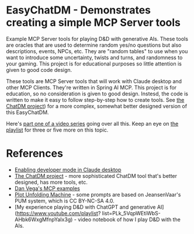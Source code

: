 # EasyChatDM - Demonstrates creating a simple MCP Server tools

Example MCP Server tools for playing D&amp;D with generative AIs. These tools are oracles that are used to determine 
random yes/no questions but also descriptions, events, NPCs, etc. They are "random tables" to use when you want to 
introduce some uncertainty, twists and turns, and randomness to your gaming. This project is for educational
purposes so little attention is given to good code design.

These tools are MCP Server tools that will work with Claude desktop and other MCP Clients. They're written in
Spring AI MCP. This project is for education, so no consideration is given to good design. Instesd, the code is
written to make it easy to follow step-by-step how to create tools. See [the ChatDM project](https://github.com/cote/chatdm/tree/main)) for a more
complex, somewhat better designed version of this EasyChatDM.

Here's [part one of a video series](https://www.youtube.com/watch?v=iROihhd_OiI) going over all this. Keep an eye on 
[the playlist](https://www.youtube.com/playlist?list=PLk_5VqpWEtiWA4NtTC_QwTofEpd34fRFx) for three or five more on this 
topic.

# References

- [Enabling developer mode in Claude desktop](https://modelcontextprotocol.io/quickstart/user)
- [The ChatDM project](https://github.com/cote/chatdm/tree/main) - more sophisticated ChatDM tool that's better designed, has more tools, etc.
- [Dan Vega's MCP examples](https://github.com/danvega/dv-courses-mcp)
- [Plot Unfolding Machine](https://jeansenvaars.itch.io/plot-unfolding-machine) - some prompts are based on 
  JeansenVaar's PUM system, which is CC BY-NC-SA 4.0.
- [My experience playing D&amp;D with ChatGPT and generative AI](https://www.youtube.com/playlist?
  list=PLk_5VqpWEtiWbS-AHbk6WxgMfnpYaIx3g) - video notebook of how I play D&amp;D with the AIs.